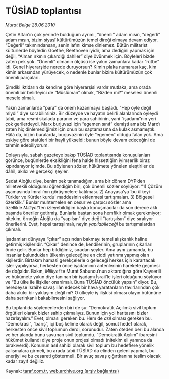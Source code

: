 # TÜSİAD toplantısı 

*Murat Belge 26.06.2010*

<div class="yazi">
<p>Çetin Altan’ın çok yerinde bulduğum ayrımı, “önemli” adam mısın, “değerli” adam mısın, bizim siyasî kültürümüzün temel direği olmaya devam ediyor. “Değerli” takımındansan, senin lafını kimse dinlemez. Bütün militarist kültürlerde böyledir: Goethe, Beethoven iyidir, ama dediğini yapmak için değil, “Alman ırkının çıkardığı dahiler” diye övünmek için. Böyleleri bizde zaten pek yok. “Önemli” olmanın ölçüsü ise yakın zamanlara kadar “rütbe” idi. Genel hiyerarşide nerede duruyorsun? Kimin plaka numarası kaç, kim kimin arkasından yürüyecek, o nedenle bunlar bizim kültürümüzün çok önemli parçaları.</p>
<p>Şimdiki iktidarın da kendine göre hiyerarşisi vardır mutlaka, ama orada önemli bir belirleyici de “Müslüman” olmak, “Bizden mi?” meselesi önemli mesele olmalı.</p>
<p>Yakın zamanlarda “para” da önem kazanmaya başladı. “Hep öyle değil miydi” diye sorabilirsiniz. Bir düzeyde ve hayatın belirli alanlarında öyleydi tabii, ama resmî skalada paranın ve para sahibinin, yani “işadamı”nın yeri çok gerilerdeydi. Marx burjuvazi için “egemen sınıf” demişti ama biz Marx’ı zaten hiç dinlemediğimiz için onun bu saptamasına da kulak asmamıştık. Hâlâ da, bizim buralarda, burjuvazinin öyle “egemen” olduğu falan yok. Ama eskiye göre statüleri bir hayli yükseldi; bunun böyle devam edeceğini de tahmin edebiliyorum.</p>
<p>Dolayısıyla, sabah gazeteye bakıp TÜSİAD toplantısında konuşulanları  görünce, bugünlerde eksikliğini fena halde hissettiğim iyimserlik biraz kıpırdanıyor içimde. Bu söylenen sözler, hükümete yönelen eleştiriler de dâhil, akılcı ve gerçekçi şeyler.</p>
<p>Sedat Aloğlu diye, benim pek tanımadığım, ama bir dönem DYP’den milletvekili olduğunu öğrendiğim biri, çok önemli sözler söylüyor: “1) Çözüm aşamasında İmralı’nın görüşmelere katılması. 2) Anayasa’ya ‘bu ülkeyi Türkler ve Kürtler kurdu’ maddesinin eklenmesi tartışmaları. 3) Bölgesel özerklik.” Bunlar muhtemelen en cesur ve çarpıcı sözler ama özellikle <i>Milliyet</i>’ten izleyebildiğim başka konuşmacılar da son derece aklı başında öneriler getirmiş. Bunlarla baştan sona hemfikir olmak gerekmiyor; nitekim, örneğin Aloğlu da “yapılsın” diye değil “tartışılsın” diye sıralıyor önerilerini. Evet, hepsi tartışılmalı, neyin <i>yapılabileceği</i> bu tartışmalardan çıkmalı.</p>
<p>İşadamları dünyaya “çıkar” açısından bakmayı temel alışkanlık haline getirmiş kişileridir. “Çıkar” denince de, kendilerinin, gruplarının çıkarları önde gelir. Bunlar hep bildiğimiz, sıradan şeyler. Ama aynı zamanda, bu insanlar bulundukları ülkenin geleceğine en ciddi yatırımı yapmış olan kişilerdir. Birtakım hamasî gerekçelerle o geleceği herkes için karartacak işler yapılıyorsa, herkesten önce işadamının antenlerinin harekete geçmesi de doğaldır. Bakın,<i> Milliyet’</i>te Murat Sabuncu’nun aktardığına göre Kayserili ve hükümete yakın diye tanınan bir işadamı İsrail’le işleri olduğunu söylüyor ve “Bu ülke ile ilişkiler onarılmalı. Buna TÜSİAD öncülük yapsın” diyor. Bu, neredeyse İsrail’e savaş ilân edecek bir hava yaratanların tavırlarından çok daha akılcı bir yaklaşım değil mi? O ülkeyle iş ilişkisi olması olayın bütününe daha serinkanlı bakabilmesini sağlıyor.</p>
<p>Bu toplantıda söylenenlerden biri de şu: “Demokratik Açılım’a sivil toplum örgütleri olarak bizler sahip çıkmalıyız. Bunun için yol haritasını bizler hazırlayalım.” Evet, olması gereken bu. Hem de <i>asıl</i> olması gereken bu. “Demokrasi”, “barış”, içi boş kelime olarak değil, somut hedef olarak, herkesten önce sivil toplumun derdi, sorunudur. Zaten öteden beri bu alanda ve her alanda bunu savunan sivil toplumdu. “Demokratik Açılım” ibaresini hükümet kullandı diye proje onun projesi olmadı (nitekim eli yanınca da bırakıverdi). Konunun asıl sahibi olarak sivil toplum bu hedeflere yönelik çalışmalara girmeli, bu arada tabii TÜSİAD da elinden geleni yapmalı, bu enerjiyi ve bu cesareti göstermeli. Bir avuç savaş çığırtkanına teslim olacak kadar zayıf değiliz.</p></div>

Kaynak: [taraf.com.tr](http://www.taraf.com.tr:80/murat-belge/makale-tusiad-toplantisi.htm), [web.archive.org (arşiv bağlantısı)](http://web.archive.org/web/20100628024431/http://www.taraf.com.tr:80/murat-belge/makale-tusiad-toplantisi.htm)
